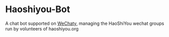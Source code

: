 # Haoshiyou-Bot
A chat bot supported on [WeChaty](http://blog.wechaty.io),
managing the HaoShiYou wechat groups run by volunteers of haoshiyou.org

